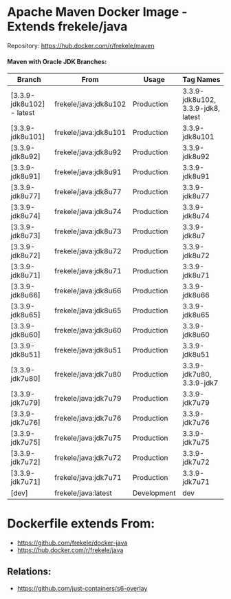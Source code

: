 # Apache Maven Docker Image - Extends frekele/java

Repository: https://hub.docker.com/r/frekele/maven

#### Maven with Oracle JDK Branches:
| Branch                      | From                     | Usage        | Tag Names                                  |
| --------------------------- | ------------------------ | ------------ | ------------------------------------------ |
| [3.3.9-jdk8u102] - latest   | frekele/java:jdk8u102    | Production   | 3.3.9-jdk8u102, 3.3.9-jdk8, latest         |
| [3.3.9-jdk8u101]            | frekele/java:jdk8u101    | Production   | 3.3.9-jdk8u101                             |
| [3.3.9-jdk8u92]             | frekele/java:jdk8u92     | Production   | 3.3.9-jdk8u92                              |
| [3.3.9-jdk8u91]             | frekele/java:jdk8u91     | Production   | 3.3.9-jdk8u91                              |
| [3.3.9-jdk8u77]             | frekele/java:jdk8u77     | Production   | 3.3.9-jdk8u77                              |
| [3.3.9-jdk8u74]             | frekele/java:jdk8u74     | Production   | 3.3.9-jdk8u74                              |
| [3.3.9-jdk8u73]             | frekele/java:jdk8u73     | Production   | 3.3.9-jdk8u7                               |
| [3.3.9-jdk8u72]             | frekele/java:jdk8u72     | Production   | 3.3.9-jdk8u72                              |
| [3.3.9-jdk8u71]             | frekele/java:jdk8u71     | Production   | 3.3.9-jdk8u71                              |
| [3.3.9-jdk8u66]             | frekele/java:jdk8u66     | Production   | 3.3.9-jdk8u66                              |
| [3.3.9-jdk8u65]             | frekele/java:jdk8u65     | Production   | 3.3.9-jdk8u65                              |
| [3.3.9-jdk8u60]             | frekele/java:jdk8u60     | Production   | 3.3.9-jdk8u60                              |
| [3.3.9-jdk8u51]             | frekele/java:jdk8u51     | Production   | 3.3.9-jdk8u51                              |
| [3.3.9-jdk7u80]             | frekele/java:jdk7u80     | Production   | 3.3.9-jdk7u80, 3.3.9-jdk7                  |
| [3.3.9-jdk7u79]             | frekele/java:jdk7u79     | Production   | 3.3.9-jdk7u79                              |
| [3.3.9-jdk7u76]             | frekele/java:jdk7u76     | Production   | 3.3.9-jdk7u76                              |
| [3.3.9-jdk7u75]             | frekele/java:jdk7u75     | Production   | 3.3.9-jdk7u75                              |
| [3.3.9-jdk7u72]             | frekele/java:jdk7u72     | Production   | 3.3.9-jdk7u72                              |
| [3.3.9-jdk7u71]             | frekele/java:jdk7u71     | Production   | 3.3.9-jdk7u71                              |
| [dev]                       | frekele/java:latest      | Development  | dev                                        |

# Dockerfile extends From:
- https://github.com/frekele/docker-java
- https://hub.docker.com/r/frekele/java

## Relations:
 - https://github.com/just-containers/s6-overlay


[jdk8u102]: https://github.com/frekele/docker-maven/blob/jdk8u102/Dockerfile
[jdk8u101]: https://github.com/frekele/docker-maven/blob/jdk8u101/Dockerfile
[jdk8u92]: https://github.com/frekele/docker-maven/blob/jdk8u92/Dockerfile
[jdk8u91]: https://github.com/frekele/docker-maven/blob/jdk8u91/Dockerfile
[jdk8u77]: https://github.com/frekele/docker-maven/blob/jdk8u77/Dockerfile
[jdk8u74]: https://github.com/frekele/docker-maven/blob/jdk8u74/Dockerfile
[jdk8u73]: https://github.com/frekele/docker-maven/blob/jdk8u73/Dockerfile
[jdk8u72]: https://github.com/frekele/docker-maven/blob/jdk8u72/Dockerfile
[jdk8u71]: https://github.com/frekele/docker-maven/blob/jdk8u71/Dockerfile
[jdk8u66]: https://github.com/frekele/docker-maven/blob/jdk8u66/Dockerfile
[jdk8u65]: https://github.com/frekele/docker-maven/blob/jdk8u65/Dockerfile
[jdk8u60]: https://github.com/frekele/docker-maven/blob/jdk8u60/Dockerfile
[jdk8u51]: https://github.com/frekele/docker-maven/blob/jdk8u51/Dockerfile
[jdk7u80]: https://github.com/frekele/docker-maven/blob/jdk7u80/Dockerfile
[jdk7u79]: https://github.com/frekele/docker-maven/blob/jdk7u79/Dockerfile
[jdk7u76]: https://github.com/frekele/docker-maven/blob/jdk7u76/Dockerfile
[jdk7u75]: https://github.com/frekele/docker-maven/blob/jdk7u75/Dockerfile
[jdk7u72]: https://github.com/frekele/docker-maven/blob/jdk7u72/Dockerfile
[jdk7u71]: https://github.com/frekele/docker-maven/blob/jdk7u71/Dockerfile
[jdk8dev]: https://github.com/frekele/docker-maven/blob/jdk8dev/Dockerfile
[jdk7dev]: https://github.com/frekele/docker-maven/blob/jdk7dev/Dockerfile

